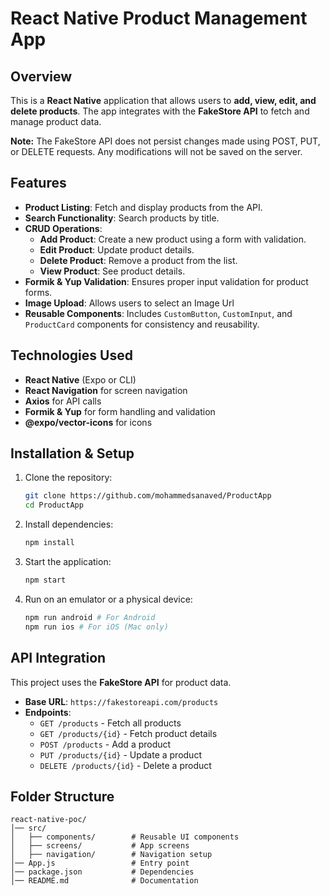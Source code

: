 # React Native Product Management App

## Overview

This is a **React Native** application that allows users to **add, view, edit, and delete products**. The app integrates with the **FakeStore API** to fetch and manage product data.

**Note:** The FakeStore API does not persist changes made using POST, PUT, or DELETE requests. Any modifications will not be saved on the server.

## Features

- **Product Listing**: Fetch and display products from the API.
- **Search Functionality**: Search products by title.
- **CRUD Operations**:
  - **Add Product**: Create a new product using a form with validation.
  - **Edit Product**: Update product details.
  - **Delete Product**: Remove a product from the list.
  - **View Product**: See product details.
- **Formik & Yup Validation**: Ensures proper input validation for product forms.
- **Image Upload**: Allows users to select an Image Url
- **Reusable Components**: Includes `CustomButton`, `CustomInput`, and `ProductCard` components for consistency and reusability.

## Technologies Used

- **React Native** (Expo or CLI)
- **React Navigation** for screen navigation
- **Axios** for API calls
- **Formik & Yup** for form handling and validation
- **@expo/vector-icons** for icons

## Installation & Setup

1. Clone the repository:
   ```sh
   git clone https://github.com/mohammedsanaved/ProductApp
   cd ProductApp
   ```
2. Install dependencies:
   ```sh
   npm install
   ```
3. Start the application:
   ```sh
   npm start
   ```
4. Run on an emulator or a physical device:
   ```sh
   npm run android # For Android
   npm run ios # For iOS (Mac only)
   ```

## API Integration

This project uses the **FakeStore API** for product data.

- **Base URL**: `https://fakestoreapi.com/products`
- **Endpoints**:
  - `GET /products` - Fetch all products
  - `GET /products/{id}` - Fetch product details
  - `POST /products` - Add a product
  - `PUT /products/{id}` - Update a product
  - `DELETE /products/{id}` - Delete a product

## Folder Structure

```
react-native-poc/
│── src/
│   ├── components/        # Reusable UI components
│   ├── screens/           # App screens
│   ├── navigation/        # Navigation setup
│── App.js                 # Entry point
│── package.json           # Dependencies
│── README.md              # Documentation
```
